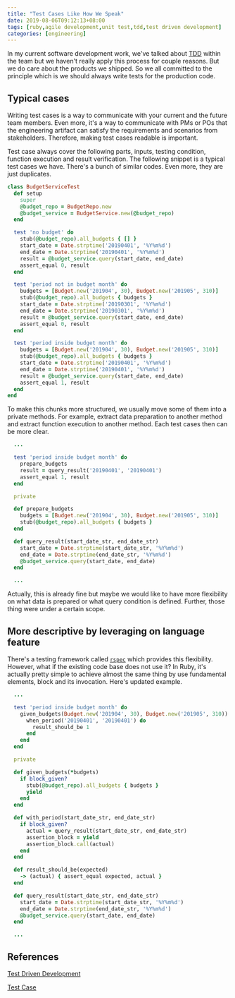 ```yaml
---
title: "Test Cases Like How We Speak"
date: 2019-08-06T09:12:13+08:00
tags: [ruby,agile development,unit test,tdd,test driven development]
categories: [engineering]
---
```


In my current software development work, we've talked about [TDD](https://en.wikipedia.org/wiki/Test-driven_development) within the team but we haven't really apply this process for couple reasons. But we do care about the products we shipped. So we all committed to the principle which is we should always write tests for the production code.

## Typical cases

Writing test cases is a way to communicate with your current and the future team members. Even more, it's a way to communicate with PMs or POs that the engineering artifact can satisfy the requirements and scenarios from stakeholders. Therefore, making test cases readable is important.

Test case always cover the following parts, inputs, testing condition, function execution and result verification. The following snippet is a typical test cases we have. There's a bunch of similar codes. Even more, they are just duplicates.

```ruby
class BudgetServiceTest
  def setup
    super
    @budget_repo = BudgetRepo.new
    @budget_service = BudgetService.new(@budget_repo)
  end

  test 'no budget' do
    stub(@budget_repo).all_budgets { [] }
    start_date = Date.strptime('20190401', '%Y%m%d')
    end_date = Date.strptime('20190401', '%Y%m%d')
    result = @budget_service.query(start_date, end_date)
    assert_equal 0, result
  end

  test 'period not in budget month' do
    budgets = [Budget.new('201904', 30), Budget.new('201905', 310)]
    stub(@budget_repo).all_budgets { budgets }
    start_date = Date.strptime('20190301', '%Y%m%d')
    end_date = Date.strptime('20190301', '%Y%m%d')
    result = @budget_service.query(start_date, end_date)
    assert_equal 0, result
  end

  test 'period inside budget month' do
    budgets = [Budget.new('201904', 30), Budget.new('201905', 310)]
    stub(@budget_repo).all_budgets { budgets }
    start_date = Date.strptime('20190401', '%Y%m%d')
    end_date = Date.strptime('20190401', '%Y%m%d')
    result = @budget_service.query(start_date, end_date)
    assert_equal 1, result
  end
end
```

To make this chunks more structured, we usually move some of them into a private methods. For example, extract data preparation to another method and extract function execution to another method. Each test cases then can be more clear.

```ruby
  ...

  test 'period inside budget month' do
    prepare_budgets
    result = query_result('20190401', '20190401')
    assert_equal 1, result
  end

  private

  def prepare_budgets
    budgets = [Budget.new('201904', 30), Budget.new('201905', 310)]
    stub(@budget_repo).all_budgets { budgets }
  end

  def query_result(start_date_str, end_date_str)
    start_date = Date.strptime(start_date_str, '%Y%m%d')
    end_date = Date.strptime(end_date_str, '%Y%m%d')
    @budget_service.query(start_date, end_date)
  end

  ...
```

Actually, this is already fine but maybe we would like to have more flexibility on what data is prepared or what query condition is defined. Further, those thing were under a certain scope.

## More descriptive by leveraging on language feature

There's a testing framework called [`rspec`](https://rspec.info/) which provides this flexibility. However, what if the existing code base does not use it? In Ruby, it's actually pretty simple to achieve almost the same thing by use fundamental elements, block and its invocation. Here's updated example.

```ruby
  ...

  test 'period inside budget month' do
    given_budgets(Budget.new('201904', 30), Budget.new('201905', 310)) do
      when_period('20190401', '20190401') do
        result_should_be 1
      end
    end
  end

  private

  def given_budgets(*budgets)
    if block_given?
      stub(@budget_repo).all_budgets { budgets }
      yield
    end
  end

  def with_period(start_date_str, end_date_str)
    if block_given?
      actual = query_result(start_date_str, end_date_str)
      assertion_block = yield
      assertion_block.call(actual)
    end
  end

  def result_should_be(expected)
    -> (actual) { assert_equal expected, actual }
  end

  def query_result(start_date_str, end_date_str)
    start_date = Date.strptime(start_date_str, '%Y%m%d')
    end_date = Date.strptime(end_date_str, '%Y%m%d')
    @budget_service.query(start_date, end_date)
  end

  ...
```

## References

[Test Driven Development](https://en.wikipedia.org/wiki/Test-driven_development)

[Test Case](https://en.wikipedia.org/wiki/Test_case)
